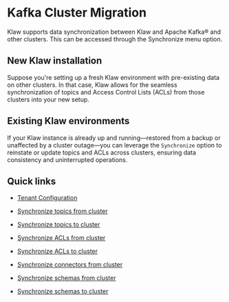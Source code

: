 # Kafka Cluster Migration

Klaw supports data synchronization between Klaw and Apache Kafka® and
other clusters. This can be accessed through the Synchronize menu
option.

## New Klaw installation 
Suppose you're setting up a fresh Klaw environment with pre-existing data on other clusters. In that case, Klaw allows for the seamless synchronization of topics and Access Control Lists (ACLs) from those clusters into your new setup.

## Existing Klaw environments
If your Klaw instance is already up and running—restored from a backup or unaffected by a cluster outage—you can leverage the `Synchronize` option to reinstate or update topics and ACLs across clusters, ensuring data consistency and uninterrupted operations.

## Quick links

- [Tenant Configuration](tenant-config)

- [Synchronize topics from cluster](sync-topics-from-cluster)

- [Synchronize topics to cluster](sync-topics-to-cluster)

- [Synchronize ACLs from cluster](sync-acls-from-cluster)

- [Synchronize ACLs to cluster](sync-acls-to-cluster)

- [Synchronize connectors from cluster](sync-connectors-from-cluster)

- [Synchronize schemas from cluster](sync-schemas-from-cluster)

- [Synchronize schemas to cluster](sync-schemas-to-cluster)
